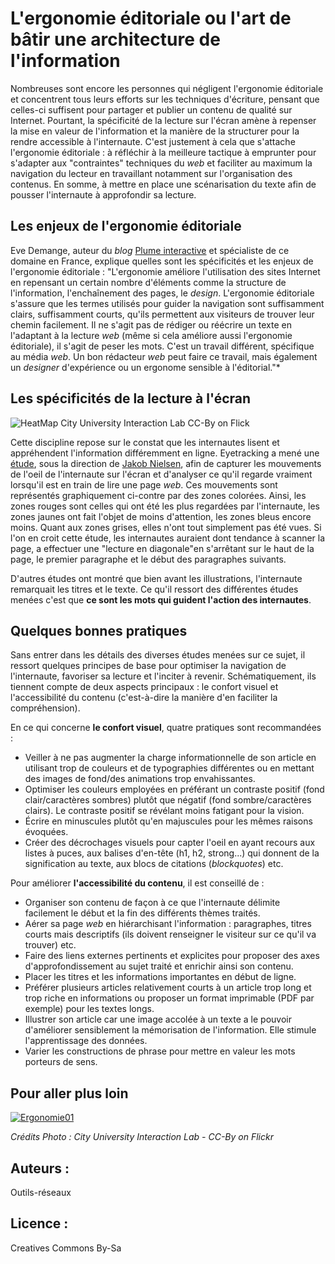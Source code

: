 # L'ergonomie éditoriale ou l'art de bâtir une architecture de l'information
Nombreuses sont encore les personnes qui négligent l'ergonomie éditoriale et concentrent tous leurs efforts sur les techniques d'écriture, pensant que celles-ci suffisent pour partager et publier un contenu de qualité sur Internet. Pourtant, la spécificité de la lecture sur l'écran amène à repenser la mise en valeur de l'information et la manière de la structurer pour la rendre accessible à l'internaute. C'est justement à cela que s'attache l'ergonomie éditoriale : à réfléchir à la meilleure tactique à emprunter pour s'adapter aux "contraintes" techniques du *web* et faciliter au maximum la navigation du lecteur en travaillant notamment sur l'organisation des contenus. En somme, à mettre en place une scénarisation du texte afin de pousser l'internaute à approfondir sa lecture.
## Les enjeux de l'ergonomie éditoriale
Eve Demange, auteur du *blog* [Plume interactive](http://plumeinteractive.canalblog.com/) et spécialiste de ce domaine en France, explique quelles sont les spécificités et les enjeux de l'ergonomie éditoriale : "L'ergonomie améliore l'utilisation des sites Internet en repensant un certain nombre d'éléments comme la structure de l'information, l'enchaînement des pages, le *design*. L'ergonomie éditoriale s'assure que les termes utilisés pour guider la navigation sont suffisamment clairs, suffisamment courts, qu'ils permettent aux visiteurs de trouver leur chemin facilement. Il ne s'agit pas de rédiger ou réécrire un texte en l'adaptant à la lecture *web* (même si cela améliore aussi l'ergonomie éditoriale), il s'agit de peser les mots. C'est un travail différent, spécifique au média *web*. Un bon rédacteur *web* peut faire ce travail, mais également un *designer* d'expérience ou un ergonome sensible à l'éditorial."*
## Les spécificités de la lecture à l'écran
![HeatMap City University Interaction Lab CC-By on Flick](https://framapic.org/hJ6scGA6YRaq/IAWheIxm8Bbt)


Cette discipline repose sur le constat que les internautes lisent et appréhendent l'information différemment en ligne. Eyetracking a mené une [étude](http://www.useit.com/eyetracking), sous la direction de [Jakob Nielsen](http://fr.wikipedia.org/wiki/Jakob_Nielsen), afin de capturer les mouvements de l'oeil de l'internaute sur l'écran et d'analyser ce qu'il regarde vraiment lorsqu'il est en train de lire une page *web*. Ces mouvements sont représentés graphiquement ci-contre par des zones colorées. Ainsi, les zones rouges sont celles qui ont été les plus regardées par l'internaute, les zones jaunes ont fait l'objet de moins d'attention, les zones bleus encore moins. Quant aux zones grises, elles n'ont tout simplement pas été vues. Si l'on en croit cette étude, les internautes auraient dont tendance à scanner la page, a effectuer une "lecture en diagonale"en s'arrêtant sur le haut de la page, le premier paragraphe et le début des paragraphes suivants.

D'autres études ont montré que bien avant les illustrations, l'internaute remarquait les titres et le texte. Ce qu'il ressort des différentes études menées c'est que **ce sont les mots qui guident l'action des internautes**.





## Quelques bonnes pratiques
Sans entrer dans les détails des diverses études menées sur ce sujet, il ressort quelques principes de base pour optimiser la navigation de l'internaute, favoriser sa lecture et l'inciter à revenir. Schématiquement, ils tiennent compte de deux aspects principaux : le confort visuel et l'accessibilité du contenu (c'est-à-dire la manière d'en faciliter la compréhension).

En ce qui concerne **le confort visuel**, quatre pratiques sont recommandées :
- Veiller à ne pas augmenter la charge informationnelle de son article en utilisant trop de couleurs et de typographies différentes ou en mettant des images de fond/des animations trop envahissantes. 
- Optimiser les couleurs employées en préférant un contraste positif (fond clair/caractères sombres) plutôt que négatif (fond sombre/caractères clairs). Le contraste positif se révélant moins fatigant pour la vision.
- Écrire en minuscules plutôt qu'en majuscules pour les mêmes raisons évoquées.
- Créer des décrochages visuels pour capter l'oeil en ayant recours aux listes à puces, aux balises d'en-tête (h1, h2, strong...) qui donnent de la signification au texte, aux blocs de citations (*blockquotes*) etc.

Pour améliorer **l'accessibilité du contenu**, il est conseillé de :
- Organiser son contenu de façon à ce que l'internaute délimite facilement le début et la fin des différents thèmes traités. 
- Aérer sa page *web* en hiérarchisant l'information : paragraphes, titres courts mais descriptifs (ils doivent renseigner le visiteur sur ce qu'il va trouver) etc.
- Faire des liens externes pertinents et explicites pour proposer des axes d'approfondissement au sujet traité et enrichir ainsi son contenu.
- Placer les titres et les informations importantes en début de ligne.
- Préférer plusieurs articles relativement courts à un article trop long et trop riche en informations ou proposer un format imprimable (PDF par exemple) pour les textes longs.
- Illustrer son article car une image accolée à un texte a le pouvoir d'améliorer sensiblement la mémorisation de l'information. Elle stimule l'apprentissage des données.
- Varier les constructions de phrase pour mettre en valeur les mots porteurs de sens.

## Pour aller plus loin

[![Ergonomie01](https://framapic.org/kvTITjCEjKgq/f978CAwDMsF4)](http://www.pearltrees.com/numerique/ergonomie-editoriale/id5177273)



*Crédits Photo : City University Interaction Lab - CC-By on Flickr*
## Auteurs :
Outils-réseaux
## Licence :
Creatives Commons By-Sa
